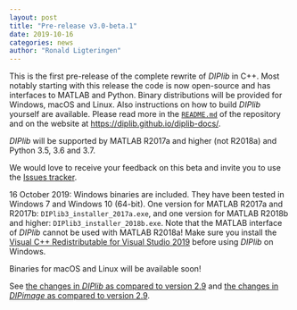 ```yaml
---
layout: post
title: "Pre-release v3.0-beta.1"
date: 2019-10-16
categories: news
author: "Ronald Ligteringen"
---
```


This is the first pre-release of the complete rewrite of *DIPlib* in C++.
Most notably starting with this release the code is now open-source and has interfaces
to MATLAB and Python. Binary distributions will be provided for Windows, macOS and Linux.
Also instructions on how to build *DIPlib* yourself are available. Please read more in the
[`README.md`](https://github.com/DIPlib/diplib/blob/master/README.md) of the repository
and on the website at https://diplib.github.io/diplib-docs/.

*DIPlib* will be supported by MATLAB R2017a and higher (not R2018a) and Python 3.5, 3.6 and 3.7.

We would love to receive your feedback on this beta and invite you to use the
[Issues tracker](https://github.com/DIPlib/diplib/issues).

16 October 2019: Windows binaries are included. They have been tested in Windows 7 and Windows 10 (64-bit). 
One version for MATLAB R2017a and R2017b: `DIPlib3_installer_2017a.exe`, and one version for MATLAB R2018b
and higher: `DIPlib3_installer_2018b.exe`. Note that the MATLAB interface of *DIPlib* cannot be used with
MATLAB R2018a! Make sure you install the
[Visual C++ Redistributable for Visual Studio 2019](https://aka.ms/vs/16/release/VC_redist.x64.exe)
before using *DIPlib* on Windows.

Binaries for macOS and Linux will be available soon!

See [the changes in *DIPlib* as compared to version 2.9](/changelogs/diplib_3.0.beta.html) and
[the changes in *DIPimage* as compared to version 2.9](/changelogs/dipimage_3.0.beta.html).
